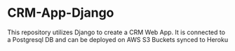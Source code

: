 # CRM-App-Django
This repository utilizes Django to create a CRM Web App. It is connected to a Postgresql DB and can be deployed on AWS S3 Buckets synced to Heroku
